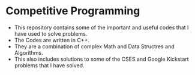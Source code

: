 # Competitive Programming

- This repository contains some of the important and useful codes that I have used to solve problems.
- The Codes are written in C++.
- They are a combination of complex Math and Data Structres and Algorithms.
- This also includes solutions to some of the CSES and Google Kickstart problems that I have solved.
